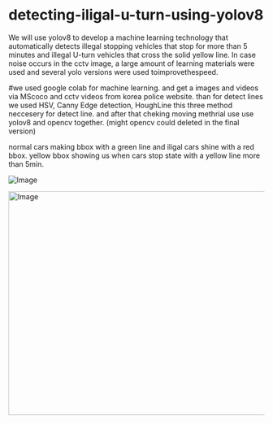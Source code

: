# detecting-iligal-u-turn-using-yolov8
We will use yolov8 to develop a machine learning technology that automatically detects illegal stopping vehicles that stop for more than 5 minutes and illegal U-turn vehicles that cross the solid yellow line. In case noise occurs in the cctv image, a large amount of learning materials were used and several yolo versions were used toimprovethespeed.

#we used google colab for machine learning. and get a images and videos via MScoco and cctv videos from korea police website. 
than for detect lines we used HSV, Canny Edge detection, HoughLine 
this three method neccesery for detect line. and after that cheking moving methrial use use 
yolov8 and opencv together. (might opencv could deleted in the final version)

normal cars making bbox with a green line and iligal cars shine with a red bbox. 
yellow bbox showing us when cars stop state with a yellow line more than 5min. 

![Image](https://github.com/user-attachments/assets/ac26270b-5c3c-465b-bc50-e74363edc478)


<img width="1176" height="440" alt="Image" src="https://github.com/user-attachments/assets/90a954d7-9e6e-4406-8880-ed18be7e367c" />
